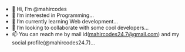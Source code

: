 - 👋 Hi, I’m @mahircodes
- 👀 I’m interested in Programming...
- 🌱 I’m currently learning Web development...
- 💞️ I’m looking to collaborate with some cool developers...
- 📫 You can reach me by mail id(mahircodes24.7@gmail.com) and my social profile(@mahircodes24.7)...

<!---
mahircodes/mahircodes is a ✨ special ✨ repository because its `README.md` (this file) appears on your GitHub profile.
You can click the Preview link to take a look at your changes.
--->
